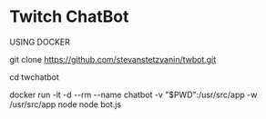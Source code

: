 # Twitch ChatBot

USING DOCKER

git clone https://github.com/stevanstetzvanin/twbot.git

cd twchatbot

docker run -it -d --rm --name chatbot -v "$PWD":/usr/src/app -w /usr/src/app node node bot.js
